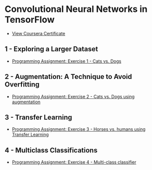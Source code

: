 # Convolutional Neural Networks in TensorFlow
- [View Coursera Certificate]()
## 1 - Exploring a Larger Dataset
- [Programming Assignment: Exercise 1 - Cats vs. Dogs](https://github.com/zano97/Michele-Zanotti/blob/main/Coursera/Convolutional%20Neural%20Networks%20in%20TensorFlow/Exercise_1_Cats_vs_Dogs_Question-FINAL.ipynb)

## 2 - Augmentation: A Technique to Avoid Overfitting
- [Programming Assignment: Exercise 2 - Cats vs. Dogs using augmentation](https://github.com/zano97/Michele-Zanotti/blob/main/Coursera/Convolutional%20Neural%20Networks%20in%20TensorFlow/Exercise_2_Cats_vs_Dogs_using_augmentation_Question-FINAL.ipynb)

## 3 - Transfer Learning
- [Programming Assignment: Exercise 3 - Horses vs. humans using Transfer Learning](https://github.com/zano97/Michele-Zanotti/blob/main/Coursera/Convolutional%20Neural%20Networks%20in%20TensorFlow/Exercise_3_Horses_vs_humans_using_Transfer_Learning_Question-FINAL.ipynb)

## 4 - Multiclass Classifications
- [Programming Assignment: Exercise 4 - Multi-class classifier](https://github.com/zano97/Michele-Zanotti/blob/main/Coursera/Convolutional%20Neural%20Networks%20in%20TensorFlow/Exercise_4_Multi_class_classifier_Question-FINAL.ipynb)

